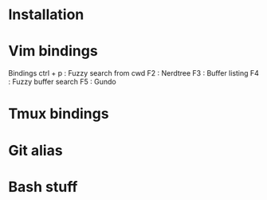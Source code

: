 # Installation


# Vim bindings
Bindings
ctrl + p  : Fuzzy search from cwd
F2        : Nerdtree
F3        : Buffer listing
F4        : Fuzzy buffer search
F5        : Gundo

# Tmux bindings

# Git alias

# Bash stuff
